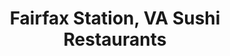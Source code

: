 ---
layout: city
title: Fairfax Station, VA Sushi Restaurants
permalink: /virginia/fairfax-station/
stateAbbr: VA
stateName: Virginia
cityName: Fairfax Station

---